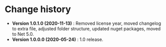 # Change history

* **Version 1.0.1.0 (2020-11-13)** : Removed license year, moved changelog to extra file, adjusted folder structure, updated nuget packages, moved to Net 5.0.
* **Version 1.0.0.0 (2020-05-24)** : 1.0 release.